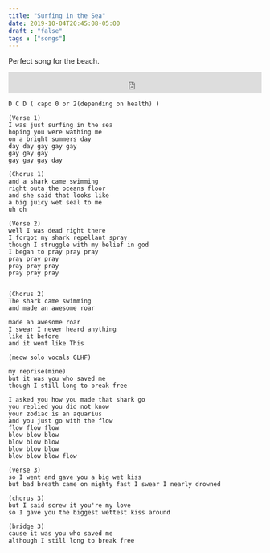 ```yaml
---
title: "Surfing in the Sea"
date: 2019-10-04T20:45:08-05:00
draft : "false"
tags : ["songs"]
---
```


Perfect song for the beach.

<!--more-->

<iframe style="border: 0; width: 100%; height: 42px;" src="https://bandcamp.com/EmbeddedPlayer/album=1143358609/size=small/bgcol=ffffff/linkcol=0687f5/track=23716148/transparent=true/" seamless><a href="http://michaelbetts.bandcamp.com/album/songs-part-1">Songs, Part 1 by Michael Betts</a></iframe>

```
D C D ( capo 0 or 2(depending on health) )

(Verse 1)
I was just surfing in the sea
hoping you were wathing me
on a bright summers day
day day gay gay gay
gay gay gay
gay gay gay day

(Chorus 1)
and a shark came swimming
right outa the oceans floor
and she said that looks like
a big juicy wet seal to me
uh oh

(Verse 2)
well I was dead right there
I forgot my shark repellant spray
though I struggle with my belief in god
I began to pray pray pray
pray pray pray
pray pray pray
pray pray pray


(Chorus 2)
The shark came swimming
and made an awesome roar

made an awesome roar
I swear I never heard anything
like it before
and it went like This

(meow solo vocals GLHF)

my reprise(mine)
but it was you who saved me
though I still long to break free

I asked you how you made that shark go
you replied you did not know
your zodiac is an aquarius
and you just go with the flow
flow flow flow
blow blow blow
blow blow blow
blow blow blow
blow blow blow flow

(verse 3)
so I went and gave you a big wet kiss
but bad breath came on mighty fast I swear I nearly drowned

(chorus 3)
but I said screw it you're my love
so I gave you the biggest wettest kiss around

(bridge 3)
cause it was you who saved me
although I still long to break free

```
